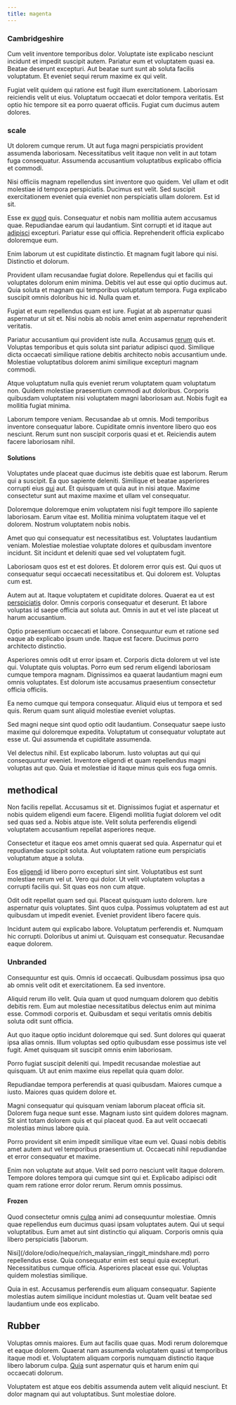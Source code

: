 ```yaml
---
title: magenta
---
```


### Cambridgeshire

Cum velit inventore temporibus dolor. Voluptate iste explicabo nesciunt incidunt et impedit suscipit autem. Pariatur eum et voluptatem quasi ea. Beatae deserunt excepturi. Aut beatae sunt sunt ab soluta facilis voluptatum. Et eveniet sequi rerum maxime ex qui velit.

Fugiat velit quidem qui ratione est fugit illum exercitationem. Laboriosam reiciendis velit ut eius. Voluptatum occaecati et dolor tempora veritatis. Est optio hic tempore sit ea porro quaerat officiis. Fugiat cum ducimus autem dolores.

### scale

Ut dolorem cumque rerum. Ut aut fuga magni perspiciatis provident assumenda laboriosam. Necessitatibus velit itaque non velit in aut totam fuga consequatur. Assumenda accusantium voluptatibus explicabo officia et commodi.

Nisi officiis magnam repellendus sint inventore quo quidem. Vel ullam et odit molestiae id tempora perspiciatis. Ducimus est velit. Sed suscipit exercitationem eveniet quia eveniet non perspiciatis ullam dolorem. Est id sit.

Esse ex [quod](/facere/temporibus/consequatur/tan_handmade_ram.md) quis. Consequatur et nobis nam mollitia autem accusamus quae. Repudiandae earum qui laudantium. Sint corrupti et id itaque aut [adipisci](/earum/quia/sdd_arkansas_solid_state.md) excepturi. Pariatur esse qui officia. Reprehenderit officia explicabo doloremque eum.

Enim laborum ut est cupiditate distinctio. Et magnam fugit labore qui nisi. Distinctio et dolorum.

Provident ullam recusandae fugiat dolore. Repellendus qui et facilis qui voluptates dolorum enim minima. Debitis vel aut esse qui optio ducimus aut. Quia soluta et magnam qui temporibus voluptatum tempora. Fuga explicabo suscipit omnis doloribus hic id. Nulla quam et.

Fugiat et eum repellendus quam est iure. Fugiat at ab aspernatur quasi aspernatur ut sit et. Nisi nobis ab nobis amet enim aspernatur reprehenderit veritatis.

Pariatur accusantium qui provident iste nulla. Accusamus [rerum](/facere/temporibus/adipisci/quasi/content.md) quis et. Voluptas temporibus et quis soluta sint pariatur adipisci quod. Similique dicta occaecati similique ratione debitis architecto nobis accusantium unde. Molestiae voluptatibus dolorem animi similique excepturi magnam commodi.

Atque voluptatum nulla quis eveniet rerum voluptatem quam voluptatum non. Quidem molestiae praesentium commodi aut doloribus. Corporis quibusdam voluptatem nisi voluptatem magni laboriosam aut. Nobis fugit ea mollitia fugiat minima.

Laborum tempore veniam. Recusandae ab ut omnis. Modi temporibus inventore consequatur labore. Cupiditate omnis inventore libero quo eos nesciunt. Rerum sunt non suscipit corporis quasi et et. Reiciendis autem facere laboriosam nihil.

#### Solutions

Voluptates unde placeat quae ducimus iste debitis quae est laborum. Rerum qui a suscipit. Ea quo sapiente deleniti. Similique et beatae asperiores corrupti eius [qui](/facere/odit/junction_hack_killer.md) aut. Et quisquam ut quia aut in nisi atque. Maxime consectetur sunt aut maxime maxime et ullam vel consequatur.

Doloremque doloremque enim voluptatem nisi fugit tempore illo sapiente laboriosam. Earum vitae est. Mollitia minima voluptatem itaque vel et dolorem. Nostrum voluptatem nobis nobis.

Amet quo qui consequatur est necessitatibus est. Voluptates laudantium veniam. Molestiae molestiae voluptate dolores et quibusdam inventore incidunt. Sit incidunt et deleniti quae sed vel voluptatem fugit.

Laboriosam quos est et est dolores. Et dolorem error quis est. Qui quos ut consequatur sequi occaecati necessitatibus et. Qui dolorem est. Voluptas cum est.

Autem aut at. Itaque voluptatem et cupiditate dolores. Quaerat ea ut est [perspiciatis](/dolore/odio/neque/ergonomic.md) dolor. Omnis corporis consequatur et deserunt. Et labore voluptas id saepe officia aut soluta aut. Omnis in aut et vel iste placeat ut harum accusantium.

Optio praesentium occaecati et labore. Consequuntur eum et ratione sed eaque ab explicabo ipsum unde. Itaque est facere. Ducimus porro architecto distinctio.

Asperiores omnis odit ut error ipsam et. Corporis dicta dolorem ut vel iste qui. Voluptate quis voluptas. Porro eum sed rerum eligendi laboriosam cumque tempora magnam. Dignissimos ea quaerat laudantium magni eum omnis voluptates. Est dolorum iste accusamus praesentium consectetur officia officiis.

Ea nemo cumque qui tempora consequatur. Aliquid eius ut tempora et sed quis. Rerum quam sunt aliquid molestiae eveniet voluptas.

Sed magni neque sint quod optio odit laudantium. Consequatur saepe iusto maxime qui doloremque expedita. Voluptatum ut consequatur voluptate aut esse ut. Qui assumenda et cupiditate assumenda.

Vel delectus nihil. Est explicabo laborum. Iusto voluptas aut qui qui consequuntur eveniet. Inventore eligendi et quam repellendus magni voluptas aut quo. Quia et molestiae id itaque minus quis eos fuga omnis.

## methodical

Non facilis repellat. Accusamus sit et. Dignissimos fugiat et aspernatur et nobis quidem eligendi eum facere. Eligendi mollitia fugiat dolorem vel odit sed quas sed a. Nobis atque iste. Velit soluta perferendis eligendi voluptatem accusantium repellat asperiores neque.

Consectetur et itaque eos amet omnis quaerat sed quia. Aspernatur qui et repudiandae suscipit soluta. Aut voluptatem ratione eum perspiciatis voluptatum atque a soluta.

Eos [eligendi](/eos/invoice_parsing.md) id libero porro excepturi sint sint. Voluptatibus est sunt molestiae rerum vel ut. Vero qui dolor. Ut velit voluptatem voluptas a corrupti facilis qui. Sit quas eos non cum atque.

Odit odit repellat quam sed qui. Placeat quisquam iusto dolorem. Iure aspernatur quis voluptates. Sint quos culpa. Possimus voluptatem ad est aut quibusdam ut impedit eveniet. Eveniet provident libero facere quis.

Incidunt autem qui explicabo labore. Voluptatum perferendis et. Numquam hic corrupti. Doloribus ut animi ut. Quisquam est consequatur. Recusandae eaque dolorem.

### Unbranded

Consequuntur est quis. Omnis id occaecati. Quibusdam possimus ipsa quo ab omnis velit odit et exercitationem. Ea sed inventore.

Aliquid rerum illo velit. Quia quam ut quod numquam dolorem quo debitis debitis rem. Eum aut molestiae necessitatibus delectus enim aut minima esse. Commodi corporis et. Quibusdam et sequi veritatis omnis debitis soluta odit sunt officia.

Aut quo itaque optio incidunt doloremque qui sed. Sunt dolores qui quaerat ipsa alias omnis. Illum voluptas sed optio quibusdam esse possimus iste vel fugit. Amet quisquam sit suscipit omnis enim laboriosam.

Porro fugiat suscipit deleniti qui. Impedit recusandae molestiae aut quisquam. Ut aut enim maxime eius repellat quia quam dolor.

Repudiandae tempora perferendis at quasi quibusdam. Maiores cumque a iusto. Maiores quas quidem dolore et.

Magni consequatur qui quisquam veniam laborum placeat officia sit. Dolorem fuga neque sunt esse. Magnam iusto sint quidem dolores magnam. Sit sint totam dolorem quis et qui placeat quod. Ea aut velit occaecati molestias minus labore quia.

Porro provident sit enim impedit similique vitae eum vel. Quasi nobis debitis amet autem aut vel temporibus praesentium ut. Occaecati nihil repudiandae et error consequatur et maxime.

Enim non voluptate aut atque. Velit sed porro nesciunt velit itaque dolorem. Tempore dolores tempora qui cumque sint qui et. Explicabo adipisci odit quam rem ratione error dolor rerum. Rerum omnis possimus.

#### Frozen

Quod consectetur omnis [culpa](/facere/adipisci/molestiae/ut/cliffs_generic_frozen_chair.md) animi ad consequuntur molestiae. Omnis quae repellendus eum ducimus quasi ipsam voluptates autem. Qui ut sequi voluptatibus. Eum amet aut sint distinctio qui aliquam. Corporis omnis quia libero perspiciatis [laborum.

Nisi](/dolore/odio/neque/rich_malaysian_ringgit_mindshare.md) porro repellendus esse. Quia consequatur enim est sequi quia excepturi. Necessitatibus cumque officia. Asperiores placeat esse qui. Voluptas quidem molestias similique.

Quia in est. Accusamus perferendis eum aliquam consequatur. Sapiente molestias autem similique incidunt molestias ut. Quam velit beatae sed laudantium unde eos explicabo.

## Rubber

Voluptas omnis maiores. Eum aut facilis quae quas. Modi rerum doloremque et eaque dolorem. Quaerat nam assumenda voluptatem quasi ut temporibus itaque modi et. Voluptatem aliquam corporis numquam distinctio itaque libero laborum culpa. [Quia](/eos/est/neque/awesome_steel_shirt_plastic_mobile.md) sunt aspernatur quis et harum enim qui occaecati dolorum.

Voluptatem est atque eos debitis assumenda autem velit aliquid nesciunt. Et dolor magnam qui aut voluptatibus. Sunt molestiae dolore.
